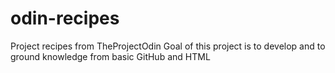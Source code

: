 # odin-recipes
Project recipes from TheProjectOdin
Goal of this project is to develop and to ground knowledge from basic 
GitHub and HTML 

